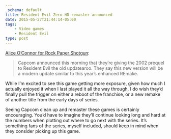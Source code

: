 ```yaml
---
_schema: default
title: Resident Evil Zero HD remaster announced
date: 2015-05-27T21:44:14-05:00
tags:
    - Video games
    - Resident Evil
type: post
---
```

[Alice O’Connor for Rock Paper Shotgun](https://www.rockpapershotgun.com/2015/05/26/spooky-voice-resident-evil-zero-hd-remaster-announced/):

> Capcom announced this morning that they’re giving the 2002 prequel to Resident Evil the old updatearoo. They say this new version will be a modern update similar to this year’s enhanced REmake.

While I’m excited to see this game getting more exposure, given how much I actually enjoyed it when I last played it all the way through, I do wish they’d finally pull the trigger on either a reboot of the franchise, or a new remake of another title from the early days of series.

Seeing Capcom clean up and remaster these games is certainly encouraging. You’d have to imagine they’ll continue looking long and hard at the numbers when plotting out where to go next with the series. It’s something fans of the series, myself included, should keep in mind when they consider picking up this game.